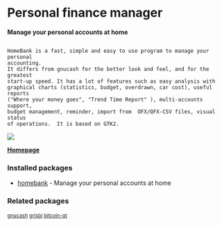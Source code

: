 # Personal finance manager

__Manage your personal accounts at home__

```

HomeBank is a fast, simple and easy to use program to manage your personal
accounting.
It differs from gnucash for the better look and feel, and for the greatest
start-up speed. It has a lot of features such as easy analysis with
graphical charts (statistics, budget, overdrawn, car cost), useful reports
("Where your money goes", "Trend Time Report" ), multi-accounts  support,
budget management, reminder, import from  OFX/QFX-CSV files, visual status
of operations.  It is based on GTK2.

```

![](https://screenshots.debian.net/thumbnail//)


 **[Homepage](http://homebank.free.fr/)**

### Installed packages

* [homebank](https://packages.debian.org/jessie/homebank) - Manage your personal accounts at home

### Related packages

<sub> [gnucash](https://packages.debian.org/jessie/gnucash) [grisbi](https://packages.debian.org/jessie/grisbi) [bitcoin-qt](https://packages.debian.org/jessie/bitcoin-qt)  </sub>

